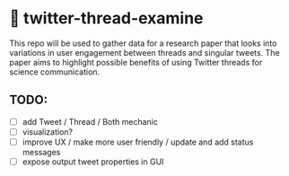 # 🧵 twitter-thread-examine

This repo will be used to gather data for a research paper that looks into variations in user engagement between threads and singular tweets. The paper aims to highlight possible benefits of using Twitter threads for science communication.

## TODO:

- [ ] add Tweet / Thread / Both mechanic
- [ ] visualization?
- [ ] improve UX / make more user friendly / update and add status messages
- [ ] expose output tweet properties in GUI
